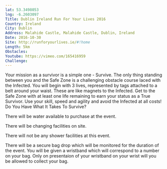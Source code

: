 ```yaml
---
lat: 53.3498053
lng: -6.2603097
Title: Dublin Ireland Run For Your Lives 2016
Country: Ireland
City: Dublin
Address: Malahide Castle, Malahide Castle, Dublin, Ireland
Date: 2016-10-30
Site: http://runforyourlives.ie/#!home
Length: 5km
Obstacles:
Youtube: https://vimeo.com/165416959
Challenge:
---
```


Your mission as a survivor is a simple one - Survive. The only thing standing between you and the Safe Zone is a challenging obstacle course laced with the Infected.
You will begin with 3 lives, represented by tags attached to a belt around your waist. These are like magnets to the Infected. Get to the Safe Zone with at least one life remaining to earn your status as a True Survivor. Use your skill, speed and agility and avoid the Infected at all costs!
Do You Have What It Takes To Survive?

There will be water available to purchase at the event.

There will be changing facilities on site.

There will not be any shower facilities at this event.

There will be a secure bag drop which will be monitored for the duration of the event. You will be given a wristband which will correspond to a number on your bag. Only on presentaion of your wristband on your wrist will you be allowed to collect your bag.